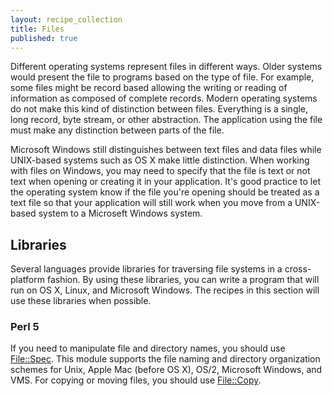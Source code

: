 ```yaml
---
layout: recipe_collection
title: Files
published: true
---
```


Different operating systems represent files in different ways. Older systems
would present the file to programs based on the type of file. For example,
some files might be record based allowing the writing or reading of
information as composed of complete records. Modern operating systems do not
make this kind of distinction between files. Everything is a single, long
record, byte stream, or other abstraction. The application using the file must
make any distinction between parts of the file.

Microsoft Windows still distinguishes between text files and data files while
UNIX-based systems such as OS X make little distinction. When working with files
on Windows, you may need to specify that the file is text or not text when
opening or creating it in your application. It's good practice to let the
operating system know if the file you're opening should be treated as a text
file so that your application will still work when you move from a UNIX-based
system to a Microseft Windows system.

## Libraries

Several languages provide libraries for traversing file systems in a cross-platform
fashion. By using these libraries, you can write a program that will run on OS X,
Linux, and Microsoft Windows. The recipes in this section will use these libraries
when possible.

### Perl 5

If you need to manipulate file and directory names, you should use [File::Spec](http://perldoc.perl.org/File/Spec.html). This module supports the file naming and
directory organization schemes for Unix, Apple Mac (before OS X), OS/2, Microsoft
Windows, and VMS. For copying or moving files, you should use [File::Copy](http://search.cpan.org/~rjbs/perl-5.18.1/lib/File/Copy.pm).